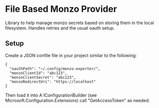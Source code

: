 # File Based Monzo Provider

Library to help manage monzo secrets based on storing them in the local filesystem. Handles retries and the usual oauth setup.


## Setup

Create a JSON confile file in your project similar to the following:

```
{
  "oauthPath": "~/.config/monzo-exporter/",
  "monzoClientId": "abc123",
  "monzoClientSecret": "abc123",
  "monzoRedirectUri": "https://localhost"
}
```

Then load it into A IConfigurationBuilder (see Microsoft.Configuration.Extensions) call "GetAccessToken" as needed.
